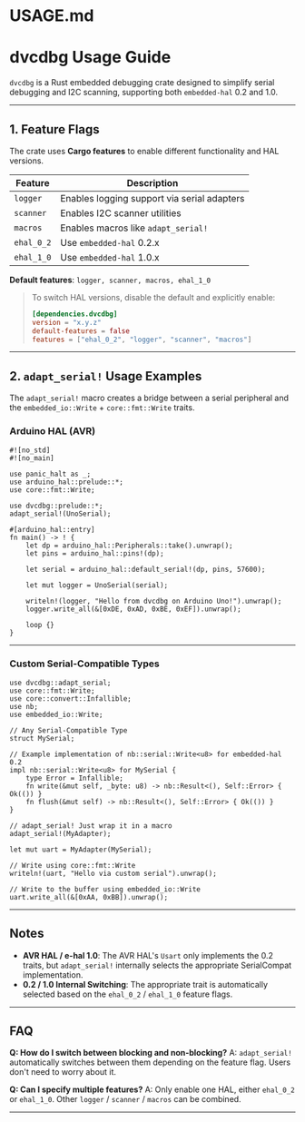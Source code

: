 # USAGE.md

# dvcdbg Usage Guide

`dvcdbg` is a Rust embedded debugging crate designed to simplify serial debugging and I2C scanning, supporting both `embedded-hal` 0.2 and 1.0.

---

## 1. Feature Flags

The crate uses **Cargo features** to enable different functionality and HAL versions.

| Feature      | Description                                      |
| ------------ | ------------------------------------------------ |
| `logger`     | Enables logging support via serial adapters      |
| `scanner`    | Enables I2C scanner utilities                    |
| `macros`     | Enables macros like `adapt_serial!`              |
| `ehal_0_2`   | Use `embedded-hal` 0.2.x                         |
| `ehal_1_0`   | Use `embedded-hal` 1.0.x                         |

**Default features**: `logger, scanner, macros, ehal_1_0`

> To switch HAL versions, disable the default and explicitly enable:
>
> ```toml
> [dependencies.dvcdbg]
> version = "x.y.z"
> default-features = false
> features = ["ehal_0_2", "logger", "scanner", "macros"]
> ```

---

## 2. `adapt_serial!` Usage Examples

The `adapt_serial!` macro creates a bridge between a serial peripheral and the `embedded_io::Write` + `core::fmt::Write` traits.

### Arduino HAL (AVR)

```rust,no_run
#![no_std]
#![no_main]

use panic_halt as _;
use arduino_hal::prelude::*;
use core::fmt::Write;

use dvcdbg::prelude::*;
adapt_serial!(UnoSerial);

#[arduino_hal::entry]
fn main() -> ! {
    let dp = arduino_hal::Peripherals::take().unwrap();
    let pins = arduino_hal::pins!(dp);

    let serial = arduino_hal::default_serial!(dp, pins, 57600);

    let mut logger = UnoSerial(serial);

    writeln!(logger, "Hello from dvcdbg on Arduino Uno!").unwrap();
    logger.write_all(&[0xDE, 0xAD, 0xBE, 0xEF]).unwrap();

    loop {}
}

```

---

### Custom Serial-Compatible Types

```rust,no_run
use dvcdbg::adapt_serial;
use core::fmt::Write;
use core::convert::Infallible;
use nb;
use embedded_io::Write;

// Any Serial-Compatible Type
struct MySerial;

// Example implementation of nb::serial::Write<u8> for embedded-hal 0.2
impl nb::serial::Write<u8> for MySerial {
    type Error = Infallible;
    fn write(&mut self, _byte: u8) -> nb::Result<(), Self::Error> { Ok(()) }
    fn flush(&mut self) -> nb::Result<(), Self::Error> { Ok(()) }
}

// adapt_serial! Just wrap it in a macro
adapt_serial!(MyAdapter);

let mut uart = MyAdapter(MySerial);

// Write using core::fmt::Write
writeln!(uart, "Hello via custom serial").unwrap();

// Write to the buffer using embedded_io::Write
uart.write_all(&[0xAA, 0xBB]).unwrap();
```

---

## Notes

* **AVR HAL / e-hal 1.0**: The AVR HAL's `Usart` only implements the 0.2 traits, but `adapt_serial!` internally selects the appropriate SerialCompat implementation.
* **0.2 / 1.0 Internal Switching**: The appropriate trait is automatically selected based on the `ehal_0_2` / `ehal_1_0` feature flags.

---

## FAQ

**Q: How do I switch between blocking and non-blocking?**
A: `adapt_serial!` automatically switches between them depending on the feature flag. Users don't need to worry about it.

**Q: Can I specify multiple features?**
A: Only enable one HAL, either `ehal_0_2` or `ehal_1_0`. Other `logger` / `scanner` / `macros` can be combined.

---
